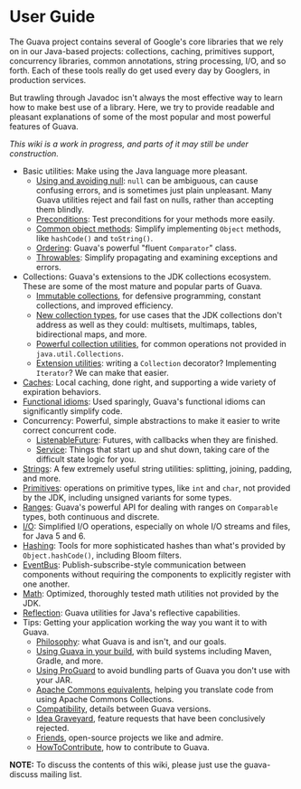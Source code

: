 # User Guide #

The Guava project contains several of Google's core libraries that we rely on in our Java-based projects: collections, caching, primitives support, concurrency libraries, common annotations, string processing, I/O, and so forth.  Each of these tools really do get used every day by Googlers, in production services.

But trawling through Javadoc isn't always the most effective way to learn how to make best use of a library.  Here, we try to provide readable and pleasant explanations of some of the most popular and most powerful features of Guava.

_This wiki is a work in progress, and parts of it may still be under construction._

  * Basic utilities: Make using the Java language more pleasant.
    * [Using and avoiding null](UsingAndAvoidingNullExplained.md): `null` can be ambiguous, can cause confusing errors, and is sometimes just plain unpleasant.  Many Guava utilities reject and fail fast on nulls, rather than accepting them blindly.
    * [Preconditions](PreconditionsExplained.md): Test preconditions for your methods more easily.
    * [Common object methods](CommonObjectUtilitiesExplained.md): Simplify implementing `Object` methods, like `hashCode()` and `toString()`.
    * [Ordering](OrderingExplained.md): Guava's powerful "fluent `Comparator`" class.
    * [Throwables](ThrowablesExplained.md): Simplify propagating and examining exceptions and errors.
  * Collections: Guava's extensions to the JDK collections ecosystem.  These are some of the most mature and popular parts of Guava.
    * [Immutable collections](ImmutableCollectionsExplained.md), for defensive programming, constant collections, and improved efficiency.
    * [New collection types](NewCollectionTypesExplained.md), for use cases that the JDK collections don't address as well as they could: multisets, multimaps, tables, bidirectional maps, and more.
    * [Powerful collection utilities](CollectionUtilitiesExplained.md), for common operations not provided in `java.util.Collections`.
    * [Extension utilities](CollectionHelpersExplained.md): writing a `Collection` decorator?  Implementing `Iterator`?  We can make that easier.
  * [Caches](CachesExplained.md): Local caching, done right, and supporting a wide variety of expiration behaviors.
  * [Functional idioms](FunctionalExplained.md): Used sparingly, Guava's functional idioms can significantly simplify code.
  * Concurrency: Powerful, simple abstractions to make it easier to write correct concurrent code.
    * [ListenableFuture](ListenableFutureExplained.md): Futures, with callbacks when they are finished.
    * [Service](ServiceExplained.md): Things that start up and shut down, taking care of the difficult state logic for you.
  * [Strings](StringsExplained.md): A few extremely useful string utilities: splitting, joining, padding, and more.
  * [Primitives](PrimitivesExplained.md): operations on primitive types, like `int` and `char`, not provided by the JDK, including unsigned variants for some types.
  * [Ranges](RangesExplained.md): Guava's powerful API for dealing with ranges on `Comparable` types, both continuous and discrete.
  * [I/O](IOExplained.md): Simplified I/O operations, especially on whole I/O streams and files, for Java 5 and 6.
  * [Hashing](HashingExplained.md): Tools for more sophisticated hashes than what's provided by `Object.hashCode()`, including Bloom filters.
  * [EventBus](EventBusExplained.md): Publish-subscribe-style communication between components without requiring the components to explicitly register with one another.
  * [Math](MathExplained.md): Optimized, thoroughly tested math utilities not provided by the JDK.
  * [Reflection](ReflectionExplained.md): Guava utilities for Java's reflective capabilities.
  * Tips: Getting your application working the way you want it to with Guava.
    * [Philosophy](PhilosophyExplained.md): what Guava is and isn't, and our goals.
    * [Using Guava in your build](UseGuavaInYourBuild.md), with build systems including Maven, Gradle, and more.
    * [Using ProGuard](UsingProGuardWithGuava.md) to avoid bundling parts of Guava you don't use with your JAR.
    * [Apache Commons equivalents](ApacheCommonCollectionsEquivalents.md), helping you translate code from using Apache Commons Collections.
    * [Compatibility](Compatibility.md), details between Guava versions.
    * [Idea Graveyard](IdeaGraveyard.md), feature requests that have been conclusively rejected.
    * [Friends](FriendsOfGuava.md), open-source projects we like and admire.
    * [HowToContribute](HowToContribute.md), how to contribute to Guava.

**NOTE:** To discuss the contents of this wiki, please just use the guava-discuss mailing list.
